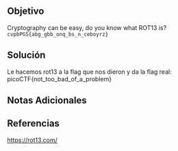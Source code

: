 ## Objetivo
Cryptography can be easy, do you know what ROT13 is? `cvpbPGS{abg_gbb_onq_bs_n_ceboyrz}`

## Solución
Le hacemos rot13 a la flag que nos dieron y da la flag real:
picoCTF{not_too_bad_of_a_problem}


## Notas Adicionales


## Referencias
https://rot13.com/